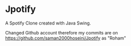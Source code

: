 # Jpotify
A Spotify Clone created with Java Swing.

Changed Github account therefore my commits are on https://github.com/saman2000hoseini/Jpotify as "Roham"
